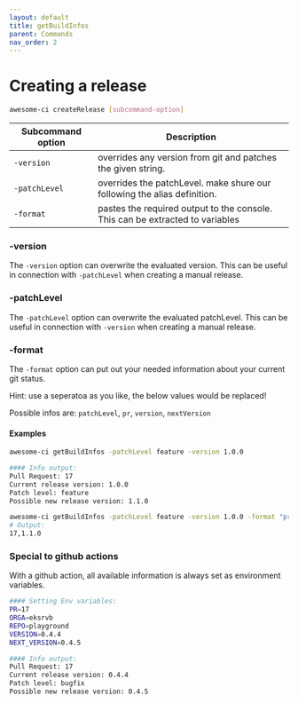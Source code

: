 ```yaml
---
layout: default
title: getBuildInfos
parent: Commands
nav_order: 2
---
```


# Creating a release

```bash
awesome-ci createRelease [subcommand-option]
```

| Subcommand option   | Description                                                                   |
| ------------------- | ----------------------------------------------------------------------------- |
| `-version`          | overrides any version from git and patches the given string.                  |
| `-patchLevel`       | overrides the patchLevel. make shure our following the alias definition.      |
| `-format`           | pastes the required output to the console. This can be extracted to variables |

### -version

The `-version` option can overwrite the evaluated version.
This can be useful in connection with `-patchLevel` when creating a manual release.

### -patchLevel

The `-patchLevel` option can overwrite the evaluated patchLevel.
This can be useful in connection with `-version` when creating a manual release.

### -format

The `-format` option can put out your needed information about your current git status.

Hint: use a seperatoa as you like, the below values would be replaced!

Possible infos are: `patchLevel`, `pr`, `version`, `nextVersion`

#### Examples

```bash
awesome-ci getBuildInfos -patchLevel feature -version 1.0.0

#### Info output:
Pull Request: 17
Current release version: 1.0.0
Patch level: feature
Possible new release version: 1.1.0
```
```bash
awesome-ci getBuildInfos -patchLevel feature -version 1.0.0 -format "pr,next_version"
# Output:
17,1.1.0
```

### Special to github actions

With a github action, all available information is always set as environment variables.

```bash
#### Setting Env variables:
PR=17
ORGA=eksrvb
REPO=playground
VERSION=0.4.4
NEXT_VERSION=0.4.5

#### Info output:
Pull Request: 17
Current release version: 0.4.4
Patch level: bugfix
Possible new release version: 0.4.5
```